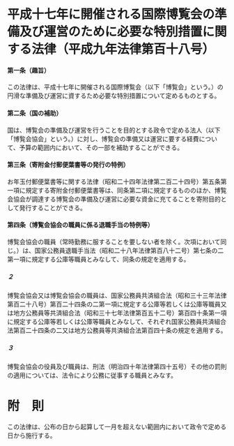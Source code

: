 # 平成十七年に開催される国際博覧会の準備及び運営のために必要な特別措置に関する法律（平成九年法律第百十八号）
#### 第一条（趣旨）
この法律は、平成十七年に開催される国際博覧会（以下「博覧会」という。）の円滑な準備及び運営に資するため必要な特別措置について定めるものとする。
#### 第二条（国の補助）
国は、博覧会の準備及び運営を行うことを目的とする政令で定める法人（以下「博覧会協会」という。）に対し、博覧会の準備又は運営に要する経費について、予算の範囲内において、その一部を補助することができる。
#### 第三条（寄附金付郵便葉書等の発行の特例）
お年玉付郵便葉書等に関する法律（昭和二十四年法律第二百二十四号）第五条第一項に規定する寄附金付郵便葉書等は、同条第二項に規定するもののほか、博覧会協会が調達する博覧会の準備及び運営に必要な資金に充てることを寄附目的として発行することができる。
#### 第四条（博覧会協会の職員に係る退職手当の特例等）
博覧会協会の職員（常時勤務に服することを要しない者を除く。次項において同じ。）は、国家公務員退職手当法（昭和二十八年法律第百八十二号）第七条の二第一項に規定する公庫等職員とみなして、同条の規定を適用する。
##### ２
博覧会協会又は博覧会協会の職員は、国家公務員共済組合法（昭和三十三年法律第百二十八号）第百二十四条の二第一項に規定する公庫等若しくは公庫等職員又は地方公務員等共済組合法（昭和三十七年法律第百五十二号）第百四十条第一項に規定する公庫等若しくは公庫等職員とみなして、それぞれ国家公務員共済組合法第百二十四条の二又は地方公務員等共済組合法第百四十条の規定を適用する。
##### ３
博覧会協会の役員及び職員は、刑法（明治四十年法律第四十五号）その他の罰則の適用については、法令により公務に従事する職員とみなす。
# 附　則
この法律は、公布の日から起算して一月を超えない範囲内において政令で定める日から施行する。
